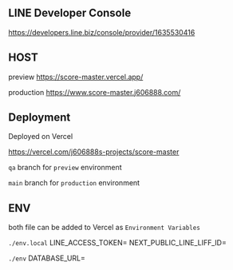## LINE Developer Console

https://developers.line.biz/console/provider/1635530416

## HOST

preview
https://score-master.vercel.app/

production
https://www.score-master.j606888.com/

## Deployment

Deployed on Vercel

https://vercel.com/j606888s-projects/score-master

`qa` branch for `preview` environment

`main` branch for `production` environment

## ENV

both file can be added to Vercel as `Environment Variables`

`./env.local`
LINE_ACCESS_TOKEN=
NEXT_PUBLIC_LINE_LIFF_ID=

`./env`
DATABASE_URL=